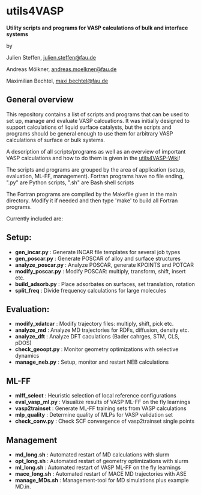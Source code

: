 # utils4VASP
**Utility scripts and programs for VASP calculations of bulk and interface systems**

by

Julien Steffen, julien.steffen@fau.de

Andreas Mölkner, andreas.moelkner@fau.de

Maximilian Bechtel, maxi.bechtel@fau.de

## General overview

This repository contains a list of scripts and programs that can be used to set up, manage and evaluate VASP
calcuations. It was initially designed to support calculations of liquid surface catalysts, 
but the scripts and programs should be general enough to use them for arbitrary VASP calculations
of surface or bulk systems.

A description of all scripts/programs as well as an overview of important VASP calculations and how to do them is given in the [utils4VASP-Wiki](https://github.com/Trebonius91/utils4VASP/wiki)!

The scripts and programs are grouped by the area of application (setup, evaluation, ML-FF, management).
Fortran programs have no file ending, ".py" are Python scripts, ".sh" are Bash shell scripts

The Fortran programs are compiled by the Makefile given in the main directory. 
Modify it if needed and then type 'make' to build all Fortran programs.

Currently included are:

## Setup:
 - **gen_incar.py** : Generate INCAR file templates for several job types
 - **gen_poscar.py** : Generate POSCAR of alloy and surface structures
 - **analyze_poscar.py** : Analyze POSCAR, generate KPOINTS and POTCAR
 - **modify_poscar.py** : Modify POSCAR: multiply, transform, shift, insert etc.
 - **build_adsorb.py** : Place adsorbates on surfaces, set translation, rotation
 - **split_freq** : Divide frequency calculations for large molecules

## Evaluation:
 - **modify_xdatcar** : Modify trajectory files: multiply, shift, pick etc.
 - **analyze_md** : Analyze MD trajectories for RDFs, diffusion, density etc.
 - **analyze_dft** : Analyze DFT caculations (Bader cahrges, STM, CLS, pDOS)
 - **check_geoopt.py** : Monitor geometry optimizations with selective dynamics
 - **manage_neb.py** : Setup, monitor and restart NEB calculations

## ML-FF
 - **mlff_select** : Heuristic selection of local reference configurations
 - **eval_vasp_ml.py** : Visualize results of VASP ML-FF on the fly learnings
 - **vasp2trainset** : Generate ML-FF training sets from VASP calculations
 - **mlp_quality** : Determine quality of MLPs for VASP validation set
 - **check_conv.py** : Check SCF convergence of vasp2trainset single points

## Management
 - **md_long.sh** : Automated restart of MD calculations with slurm
 - **opt_long.sh** : Automated restart of geometry optimizations with slurm
 - **ml_long.sh** : Automated restart of VASP ML-FF on the fly learnings
 - **mace_long.sh** : Automated restart of MACE MD trajectories with ASE
 - **manage_MDs.sh** : Management-tool for MD simulations plus example MD.in.

